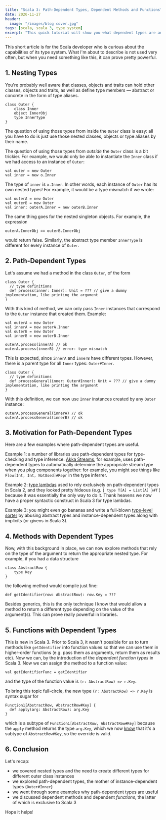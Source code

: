 ```yaml
---
title: "Scala 3: Path-Dependent Types, Dependent Methods and Functions"
date: 2020-11-27
header:
  image: "/images/blog cover.jpg"
tags: [scala, scala 3, type system]
excerpt: "This quick tutorial will show you what dependent types are and how they work in Scala 3, along with dependent methods and functions."
---
```


This short article is for the Scala developer who is curious about the capabilities of its type system. What I'm about to describe is not used very often, but when you need something like this, it can prove pretty powerful.

## 1. Nesting Types

You're probably well aware that classes, objects and traits can hold other classes, objects and traits, as well as define type members &mdash; abstract or concrete in the form of type aliases.

```scala3
class Outer {
    class Inner
    object InnerObj
    type InnerType
}
```

The question of using those types from inside the `Outer` class is easy: all you have to do is just use those nested classes, objects or type aliases by their name.

The question of using those types from _outside_ the `Outer` class is a bit trickier. For example, we would only be able to instantiate the `Inner` class if we had access to an instance of `Outer`:

```scala3
val outer = new Outer
val inner = new o.Inner
```

The type of `inner` is `o.Inner`. In other words, each instance of `Outer` has its own nested types! For example, it would be a type mismatch if we wrote:

```scala3
val outerA = new Outer
val outerB = new Outer
val inner: outerA.Inner = new outerB.Inner
```

The same thing goes for the nested singleton objects. For example, the expression

```scala3
outerA.InnerObj == outerB.InnerObj
```

would return false. Similarly, the abstract type member `InnerType` is different for every instance of `Outer`.

## 2. Path-Dependent Types

Let's assume we had a method in the class `Outer`, of the form

```scala3
class Outer {
  // type definitions
  def process(inner: Inner): Unit = ??? // give a dummy implementation, like printing the argument
}
```

With this kind of method, we can only pass `Inner` instances that correspond to the `Outer` instance that created them. Example:

```scala3
val outerA = new Outer
val innerA = new outerA.Inner
val outerB = new Outer
val innerB = new outerB.Inner

outerA.process(innerA) // ok
outerA.process(innerB) // error: type mismatch
```

This is expected, since `innerA` and `innerB` have different types. However, there is a parent type for all `Inner` types: `Outer#Inner`.

```scala3
class Outer {
  // type definitions
  def processGeneral(inner: Outer#Inner): Unit = ??? // give a dummy implementation, like printing the argument
}
```

With this definition, we can now use `Inner` instances created by any `Outer` instance:

```scala3
outerA.processGeneral(innerA) // ok
outerA.processGeneral(innerB) // ok
```

## 3. Motivation for Path-Dependent Types

Here are a few examples where path-dependent types are useful.

Example 1: a number of libraries use path-dependent types for type-checking and type inference. [Akka Streams](https://doc.akka.io/docs/akka/current/stream/index.html), for example, uses path-dependent types to automatically determine the appropriate stream type when you plug components together: for example, you might see things like `Flow[Int, Int, NotUsed]#Repr` in the type inferrer.

Example 2: [type lambdas](/scala-3-type-lambdas/) used to rely exclusively on path-dependent types in Scala 2, and they looked pretty hideous (e.g. `{ type T[A] = List[A] }#T` ) because it was essentially the only way to do it. Thank heavens we now have a proper syntactic construct in Scala 3 for type lambdas.

Example 3: you might even go bananas and write a full-blown [type-level sorter](/type-level-programming-part-1/) by abusing abstract types and instance-dependent types along with implicits (or givens in Scala 3).

## 4. Methods with Dependent Types

Now, with this background in place, we can now explore methods that rely on the type of the argument to return the appropriate nested type. For example, if you had a data structure

```scala3
class AbstractRow {
    type Key
}
```

the following method would compile just fine:

```scala3
def getIdentifier(row: AbstractRow): row.Key = ???
```

Besides generics, this is the only technique I know that would allow a method to return a different type depending on the value of the argument(s). This can prove really powerful in libraries.

## 5. Functions with Dependent Types

This is new in Scala 3. Prior to Scala 3, it wasn't possible for us to turn methods like `getIdentifier` into function values so that we can use them in higher-order functions (e.g. pass them as arguments, return them as results etc). Now we can, by the introduction of the _dependent function types_ in Scala 3. Now we can assign the method to a function value:

```scala3
val getIdentifierFunc = getIdentifier
```

and the type of the function value is `(r: AbstractRow) => r.Key`.

To bring this topic full-circle, the new type `(r: AbstractRow) => r.Key` is syntax sugar for

```scala3
Function1[AbstractRow, AbstractRow#Key] {
  def apply(arg: AbstractRow): arg.Key
}
```

which is a subtype of `Function1[AbstractRow, AbstractRow#Key]` because the `apply` method returns the type `arg.Key`, which we now [know](#2-path-dependent-types) that it's a subtype of `AbstractRow#Key`, so the override is valid.

## 6. Conclusion

Let's recap:

  - we covered nested types and the need to create different types for different outer class instances
  - we explored path-dependent types, the mother of instance-dependent types (`Outer#Inner`)
  - we went through some examples why path-dependent types are useful
  - we discussed dependent methods and dependent _functions_, the latter of which is exclusive to Scala 3
  
Hope it helps!

 